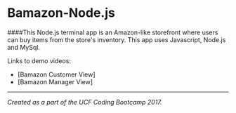 # Bamazon-Node.js

####This Node.js terminal app is an Amazon-like storefront where users can buy items from the store's inventory. This app uses Javascript, Node.js and MySql. 

Links to demo videos:
  * [Bamazon Customer View]
  * [Bamazon Manager View]



----
*Created as a part of the UCF Coding Bootcamp 2017.* 

